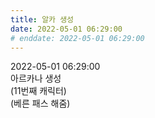 ```yaml
---
title: 알카 생성
date: 2022-05-01 06:29:00
# enddate: 2022-05-01 06:29:00
---
```


2022-05-01 06:29:00  
아르카나 생성  
(11번째 캐릭터)  
(베른 패스 해줌)
